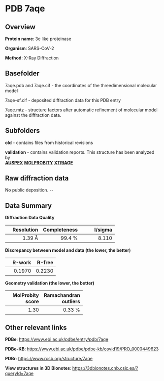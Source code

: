 # PDB 7aqe

## Overview

**Protein name**: 3c like proteinase

**Organism**: SARS-CoV-2

**Method**: X-Ray Diffraction



## Basefolder

7aqe.pdb and 7aqe.cif - the coordinates of the threedimensional molecular model

7aqe-sf.cif - deposited diffraction data for this PDB entry

7aqe.mtz - structure factors after automatic refinement of molecular model against the diffraction data.

## Subfolders



**old** - contains files from historical revisions

**validation** - contains validation reports. This structure has been analyzed by <br>[**AUSPEX**](https://github.com/thorn-lab/coronavirus_structural_task_force/tree/master/pdb/3c_like_proteinase/SARS-CoV-2/7aqe/validation/auspex)  [**MOLPROBITY**](https://github.com/thorn-lab/coronavirus_structural_task_force/tree/master/pdb/3c_like_proteinase/SARS-CoV-2/7aqe/validation/molprobity) [**XTRIAGE**](https://github.com/thorn-lab/coronavirus_structural_task_force/blob/master/pdb/3c_like_proteinase/SARS-CoV-2/7aqe/validation/Xtriage_output.log)  



## Raw diffraction data

No public deposition. --<br> 

## Data Summary
**Diffraction Data Quality**

|   | Resolution | Completeness| I/sigma |
|---|-------------:|----------------:|--------------:|
|   |1.39 Å|99.4  %|<img width=50/>8.110|

**Discrepancy between model and data (the lower, the better)**

|   | **R-work**| **R-free**   
|---|-------------:|----------------:|           
||  0.1970|  0.2230|

**Geometry validation (the lower, the better)**

|   |**MolProbity<br>score**| **Ramachandran<br>outliers** 
|---|-------------:|----------------:|
||  1.30|  0.33 %|

 

 



## Other relevant links 
**PDBe**:  https://www.ebi.ac.uk/pdbe/entry/pdb/7aqe

**PDBe-KB**: https://www.ebi.ac.uk/pdbe/pdbe-kb/covid19/PRO_0000449623 
 
**PDBr**: https://www.rcsb.org/structure/7aqe 

**View structures in 3D Bionotes**: https://3dbionotes.cnb.csic.es/?queryId=7aqe

